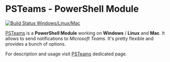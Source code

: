 # PSTeams - PowerShell Module

[![Build Status Windows/Linux/Mac](https://evotecpl.visualstudio.com/PSTeams/_apis/build/status/EvotecIT.PSTeams)](https://evotecpl.visualstudio.com/PSTeams/_build/latest?definitionId=2)

[PSTeams](https://evotec.xyz/hub/scripts/psteams-powershell-module/) is a **PowerShell Module** working on **Windows** / **Linux** and **Mac**. It allows to send notifications to *Microsoft Teams*. It's pretty flexible and provides a bunch of options.

For description and usage visit [PSTeams](https://evotec.xyz/hub/scripts/psteams-powershell-module/) dedicated page.